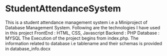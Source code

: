 # StudentAttendanceSystem
This is a student attendance management system i.e a Miniproject of Database Management System.
Following are the technologies I have used in this project
FrontEnd : HTML, CSS, Javascript
Backend  : PHP
Database : MYSQL
The Execution of the project begins from index.php.
The information related to database i.e tablename and their schemas is provided in database_info.docx
